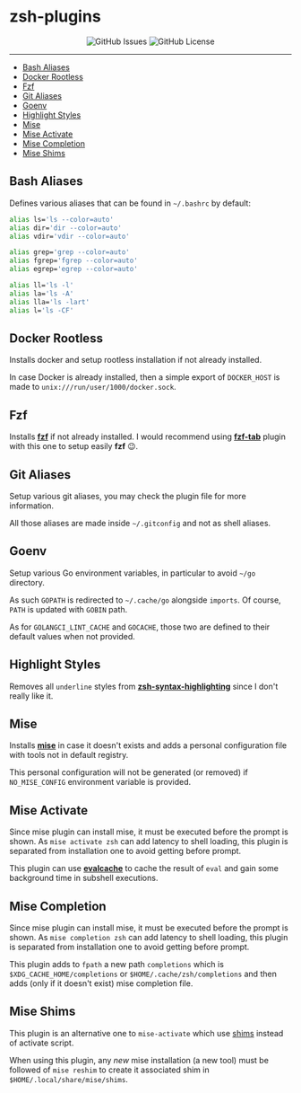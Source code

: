 # zsh-plugins <!-- omit in toc -->

<p align="center">
  <img alt="GitHub Issues" src="https://img.shields.io/github/issues-raw/kilianpaquier/dotfiles?style=for-the-badge">
  <img alt="GitHub License" src="https://img.shields.io/github/license/kilianpaquier/dotfiles?style=for-the-badge">
</p>

---

- [Bash Aliases](#bash-aliases)
- [Docker Rootless](#docker-rootless)
- [Fzf](#fzf)
- [Git Aliases](#git-aliases)
- [Goenv](#goenv)
- [Highlight Styles](#highlight-styles)
- [Mise](#mise)
- [Mise Activate](#mise-activate)
- [Mise Completion](#mise-completion)
- [Mise Shims](#mise-shims)

## Bash Aliases

Defines various aliases that can be found in `~/.bashrc` by default:

```sh
alias ls='ls --color=auto'
alias dir='dir --color=auto'
alias vdir='vdir --color=auto'

alias grep='grep --color=auto'
alias fgrep='fgrep --color=auto'
alias egrep='egrep --color=auto'

alias ll='ls -l'
alias la='ls -A'
alias lla='ls -lart'
alias l='ls -CF'
```

## Docker Rootless

Installs docker and setup rootless installation if not already installed.

In case Docker is already installed, then a simple export of `DOCKER_HOST` is made to `unix:///run/user/1000/docker.sock`.

## Fzf

Installs [**fzf**](https://github.com/junegunn/fzf) if not already installed.
I would recommend using [**fzf-tab**](https://github.com/Aloxaf/fzf-tab) plugin with this one to setup easily **fzf** 😉.

## Git Aliases

Setup various git aliases, you may check the plugin file for more information.

All those aliases are made inside `~/.gitconfig` and not as shell aliases.

## Goenv

Setup various Go environment variables, in particular to avoid `~/go` directory.

As such `GOPATH` is redirected to `~/.cache/go` alongside `imports`. Of course, `PATH` is updated with `GOBIN` path. 

As for `GOLANGCI_LINT_CACHE` and `GOCACHE`, those two are defined to their default values when not provided.

## Highlight Styles

Removes all `underline` styles from [**zsh-syntax-highlighting**](https://github.com/zsh-users/zsh-syntax-highlighting) since I don't really like it.

## Mise

Installs [**mise**](https://mise.jdx.dev/) in case it doesn't exists 
and adds a personal configuration file with tools not in default registry.

This personal configuration will not be generated (or removed) if `NO_MISE_CONFIG` environment variable is provided.

## Mise Activate

Since mise plugin can install mise, it must be executed before the prompt is shown.
As `mise activate zsh` can add latency to shell loading, this plugin is separated from installation one to avoid getting before prompt.

This plugin can use [**evalcache**](https://github.com/mroth/evalcache) to cache the result of `eval` 
and gain some background time in subshell executions.

## Mise Completion

Since mise plugin can install mise, it must be executed before the prompt is shown.
As `mise completion zsh` can add latency to shell loading, this plugin is separated from installation one to avoid getting before prompt.

This plugin adds to `fpath` a new path `completions` which is `$XDG_CACHE_HOME/completions` or `$HOME/.cache/zsh/completions` 
and then adds (only if it doesn't exist) mise completion file.

## Mise Shims

This plugin is an alternative one to `mise-activate` which use [shims](https://mise.jdx.dev/dev-tools/shims.html#shims-vs-path) instead of activate script.

When using this plugin, any *new* mise installation (a new tool) must be followed of `mise reshim` to create it associated shim in `$HOME/.local/share/mise/shims`.
